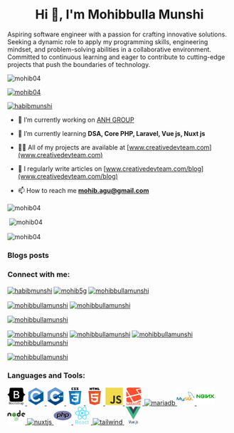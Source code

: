 <h1 align="center">Hi 👋, I'm Mohibbulla Munshi</h1>
Aspiring software engineer with a passion for crafting innovative solutions. Seeking a dynamic role to apply my programming skills, engineering mindset, and problem-solving abilities in a collaborative environment. Committed to continuous learning and eager to contribute to cutting-edge projects that push the boundaries of technology.

<p align="left"> <img src="https://komarev.com/ghpvc/?username=mohib04&label=Profile%20views&color=0e75b6&style=flat" alt="mohib04" /> </p>

<p align="left"> <a href="https://github.com/ryo-ma/github-profile-trophy"><img src="https://github-profile-trophy.vercel.app/?username=mohib04" alt="mohib04" /></a> </p>

<p align="left"> <a href="https://twitter.com/mohib_munshi" target="blank"><img src="https://img.shields.io/twitter/follow/mohib_munshi?logo=twitter&style=for-the-badge" alt="habibmunshi" /></a> </p>

- 🔭 I’m currently working on [ANH GROUP](https://anhgroupbd.com/)

- 🌱 I’m currently learning **DSA, Core PHP, Laravel, Vue js, Nuxt js**

- 👨‍💻 All of my projects are available at [www.creativedevteam.com](www.creativedevteam.com)

- 📝 I regularly write articles on [www.creativedevteam.com/blog](www.creativedevteam.com/blog)

- 📫 How to reach me **mohib.agu@gmail.com**

<p><img align="center" src="https://github-readme-stats.vercel.app/api/top-langs?username=mohib04&show_icons=true&locale=en&layout=compact" alt="mohib04" /></p>

<p>&nbsp;<img align="center" src="https://github-readme-stats.vercel.app/api?username=mohib04&show_icons=true&locale=en" alt="mohib04" /></p>

<p><img align="center" src="https://github-readme-streak-stats.herokuapp.com/?user=mohib04&" alt="mohib04" /></p>

### Blogs posts
<!-- BLOG-POST-LIST:START -->
<!-- BLOG-POST-LIST:END -->



<h3 align="left">Connect with me:</h3>
<p align="left">

<a href="https://twitter.com/habibmunshi" target="blank"><img align="center" src="https://raw.githubusercontent.com/rahuldkjain/github-profile-readme-generator/master/src/images/icons/Social/twitter.svg" alt="habibmunshi" height="30" width="40" /></a>
<a href="https://linkedin.com/in/mohib5g" target="blank"><img align="center" src="https://raw.githubusercontent.com/rahuldkjain/github-profile-readme-generator/master/src/images/icons/Social/linked-in-alt.svg" alt="mohib5g" height="30" width="40" /></a>
<a href="https://stackoverflow.com/users/mohibbullamunshi" target="blank"><img align="center" src="https://raw.githubusercontent.com/rahuldkjain/github-profile-readme-generator/master/src/images/icons/Social/stack-overflow.svg" alt="mohibbullamunshi" height="30" width="40" /></a>

<a href="https://fb.com/mohibbullamunshi" target="blank"><img align="center" src="https://raw.githubusercontent.com/rahuldkjain/github-profile-readme-generator/master/src/images/icons/Social/facebook.svg" alt="mohibbullamunshi" height="30" width="40" /></a>
<a href="https://instagram.com/mohibbullamunshi" target="blank"><img align="center" src="https://raw.githubusercontent.com/rahuldkjain/github-profile-readme-generator/master/src/images/icons/Social/instagram.svg" alt="mohibbullamunshi" height="30" width="40" /></a>

<a href="https://hashnode.com/mohibbullamunshi" target="blank"><img align="center" src="https://raw.githubusercontent.com/rahuldkjain/github-profile-readme-generator/master/src/images/icons/Social/hashnode.svg" alt="mohibbullamunshi" height="30" width="40" /></a>


<a href="https://www.codechef.com/users/mohibbullamunshi" target="blank"><img align="center" src="https://cdn.jsdelivr.net/npm/simple-icons@3.1.0/icons/codechef.svg" alt="mohibbullamunshi" height="30" width="40" /></a>
<a href="https://www.hackerrank.com/mohibbullamunshi" target="blank"><img align="center" src="https://raw.githubusercontent.com/rahuldkjain/github-profile-readme-generator/master/src/images/icons/Social/hackerrank.svg" alt="mohibbullamunshi" height="30" width="40" /></a>
<a href="https://codeforces.com/profile/mohibbullamunshi" target="blank"><img align="center" src="https://raw.githubusercontent.com/rahuldkjain/github-profile-readme-generator/master/src/images/icons/Social/codeforces.svg" alt="mohibbullamunshi" height="30" width="40" /></a>
<a href="https://www.leetcode.com/mohibbullamunshi" target="blank"><img align="center" src="https://raw.githubusercontent.com/rahuldkjain/github-profile-readme-generator/master/src/images/icons/Social/leet-code.svg" alt="mohibbullamunshi" height="30" width="40" /></a>

<a href="https://auth.geeksforgeeks.org/user/mohibbullamunshi" target="blank"><img align="center" src="https://raw.githubusercontent.com/rahuldkjain/github-profile-readme-generator/master/src/images/icons/Social/geeks-for-geeks.svg" alt="mohibbullamunshi" height="30" width="40" /></a>


<h3 align="left">Languages and Tools:</h3>
<p align="left"> <a href="https://getbootstrap.com" target="_blank" rel="noreferrer"> <img src="https://raw.githubusercontent.com/devicons/devicon/master/icons/bootstrap/bootstrap-plain-wordmark.svg" alt="bootstrap" width="40" height="40"/> </a> <a href="https://www.cprogramming.com/" target="_blank" rel="noreferrer"> <img src="https://raw.githubusercontent.com/devicons/devicon/master/icons/c/c-original.svg" alt="c" width="40" height="40"/> </a> <a href="https://www.w3schools.com/cpp/" target="_blank" rel="noreferrer"> <img src="https://raw.githubusercontent.com/devicons/devicon/master/icons/cplusplus/cplusplus-original.svg" alt="cplusplus" width="40" height="40"/> </a> <a href="https://www.w3schools.com/css/" target="_blank" rel="noreferrer"> <img src="https://raw.githubusercontent.com/devicons/devicon/master/icons/css3/css3-original-wordmark.svg" alt="css3" width="40" height="40"/> </a> <a href="https://www.w3.org/html/" target="_blank" rel="noreferrer"> <img src="https://raw.githubusercontent.com/devicons/devicon/master/icons/html5/html5-original-wordmark.svg" alt="html5" width="40" height="40"/> </a> <a href="https://developer.mozilla.org/en-US/docs/Web/JavaScript" target="_blank" rel="noreferrer"> <img src="https://raw.githubusercontent.com/devicons/devicon/master/icons/javascript/javascript-original.svg" alt="javascript" width="40" height="40"/> </a> <a href="https://laravel.com/" target="_blank" rel="noreferrer"> <img src="https://raw.githubusercontent.com/devicons/devicon/master/icons/laravel/laravel-plain-wordmark.svg" alt="laravel" width="40" height="40"/> </a> <a href="https://mariadb.org/" target="_blank" rel="noreferrer"> <img src="https://www.vectorlogo.zone/logos/mariadb/mariadb-icon.svg" alt="mariadb" width="40" height="40"/> </a> <a href="https://www.mysql.com/" target="_blank" rel="noreferrer"> <img src="https://raw.githubusercontent.com/devicons/devicon/master/icons/mysql/mysql-original-wordmark.svg" alt="mysql" width="40" height="40"/> </a> <a href="https://www.nginx.com" target="_blank" rel="noreferrer"> <img src="https://raw.githubusercontent.com/devicons/devicon/master/icons/nginx/nginx-original.svg" alt="nginx" width="40" height="40"/> </a> <a href="https://nodejs.org" target="_blank" rel="noreferrer"> <img src="https://raw.githubusercontent.com/devicons/devicon/master/icons/nodejs/nodejs-original-wordmark.svg" alt="nodejs" width="40" height="40"/> </a> <a href="https://nuxtjs.org/" target="_blank" rel="noreferrer"> <img src="https://www.vectorlogo.zone/logos/nuxtjs/nuxtjs-icon.svg" alt="nuxtjs" width="40" height="40"/> </a> <a href="https://www.php.net" target="_blank" rel="noreferrer"> <img src="https://raw.githubusercontent.com/devicons/devicon/master/icons/php/php-original.svg" alt="php" width="40" height="40"/> </a> <a href="https://reactjs.org/" target="_blank" rel="noreferrer"> <img src="https://raw.githubusercontent.com/devicons/devicon/master/icons/react/react-original-wordmark.svg" alt="react" width="40" height="40"/> </a> <a href="https://tailwindcss.com/" target="_blank" rel="noreferrer"> <img src="https://www.vectorlogo.zone/logos/tailwindcss/tailwindcss-icon.svg" alt="tailwind" width="40" height="40"/> </a> <a href="https://vuejs.org/" target="_blank" rel="noreferrer"> <img src="https://raw.githubusercontent.com/devicons/devicon/master/icons/vuejs/vuejs-original-wordmark.svg" alt="vuejs" width="40" height="40"/> </a> </p>


